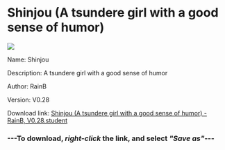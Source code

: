 # Shinjou (A tsundere girl with a good sense of humor)

<img src = "https://raw.githubusercontent.com/Arbiter1223/Koukou-Gurashi-Custom-Students/master/Students/Files/Shinjou%20(A%20tsundere%20girl%20with%20a%20good%20sense%20of%20humor).png">

Name: Shinjou

Description: A tsundere girl with a good sense of humor

Author: RainB

Version: V0.28

Download link: <a href="https://raw.githubusercontent.com/Arbiter1223/Koukou-Gurashi-Custom-Students/master/Students/Files/Shinjou%20(A%20tsundere%20girl%20with%20a%20good%20sense%20of%20humor)%20-%20RainB%2C%20V0.28.student">Shinjou (A tsundere girl with a good sense of humor) - RainB, V0.28.student</a>

### ---**To download, _right-click_ the link, and select _"Save as"_**---

